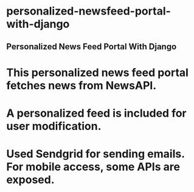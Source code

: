 # personalized-newsfeed-portal-with-django

## Personalized News Feed Portal With Django

# This personalized news feed portal fetches news from NewsAPI. 
# A personalized feed is included for user modification. 
# Used Sendgrid for sending emails. For mobile access, some APIs are exposed.